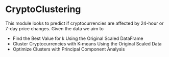 # CryptoClustering

This module looks to predict if cryptocurrencies are affected by 24-hour or 7-day price changes.
Given the data we aim to 
- Find the Best Value for k Using the Original Scaled DataFrame
- Cluster Cryptocurrencies with K-means Using the Original Scaled Data
- Optimize Clusters with Principal Component Analysis
